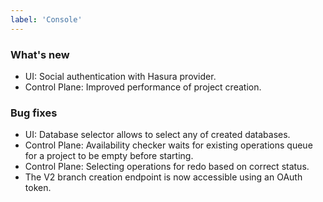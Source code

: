 ```yaml
---
label: 'Console'
---
```


### What's new

- UI: Social authentication with Hasura provider.
- Control Plane: Improved performance of project creation.

### Bug fixes

- UI: Database selector allows to select any of created databases.
- Control Plane: Availability checker waits for existing operations queue for a project to be empty before starting.
- Control Plane: Selecting operations for redo based on correct status.
- The V2 branch creation endpoint is now accessible using an OAuth token.
